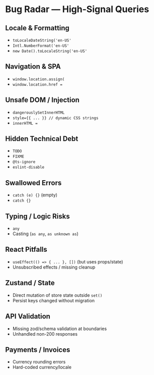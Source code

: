 # Bug Radar — High-Signal Queries

## Locale & Formatting
- `toLocaleDateString('en-US'`
- `Intl.NumberFormat('en-US'`
- `new Date().toLocaleString('en-US'`

## Navigation & SPA
- `window.location.assign(`
- `window.location.href =`

## Unsafe DOM / Injection
- `dangerouslySetInnerHTML`
- `style={{ ... }} // dynamic CSS strings`
- `innerHTML =`

## Hidden Technical Debt
- `TODO`
- `FIXME`
- `@ts-ignore`
- `eslint-disable`

## Swallowed Errors
- `catch (e) {}` (empty)
- `catch {}`

## Typing / Logic Risks
- ` any `
- Casting (`as any`, `as unknown as`)

## React Pitfalls
- `useEffect(() => { ... }, [])` (but uses props/state)
- Unsubscribed effects / missing cleanup

## Zustand / State
- Direct mutation of store state outside `set()`
- Persist keys changed without migration

## API Validation
- Missing zod/schema validation at boundaries
- Unhandled non-200 responses

## Payments / Invoices
- Currency rounding errors
- Hard-coded currency/locale